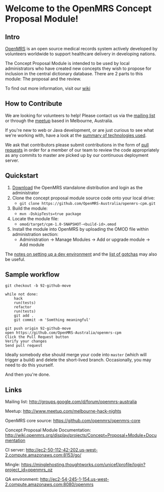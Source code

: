 Welcome to the OpenMRS Concept Proposal Module!
===============================================

Intro
-----

[OpenMRS](http://openmrs.org) is an open source medical records system
actively developed by volunteers worldwide to support healthcare delivery in
developing nations.

The Concept Proposal Module is intended to be used by local administrators
who have created new concepts they wish to propose for inclusion in the central
dictionary database.  There are 2 parts to this module: The proposal and the review.

To find out more information, visit our [wiki](https://wiki.openmrs.org/display/projects/Melbourne+Hack+Night+-+Concept+Proposal+Module)

How to Contribute
-----------------

We are looking for volunteers to help!  Please contact us via the [mailing list](http://groups.google.com/d/forum/openmrs-australia)
or through the [meetup](http://www.meetup.com/melbourne-hack-nights) based in Melbourne, Australia.

If you're new to web or Java development, or are just curious to see what we're working with, have a look at
the [summary of technologies used](https://github.com/OpenMRS-Australia/openmrs-cpm/wiki/Resources).

We ask that contributors please submit contributions in the form of [pull
requests](https://help.github.com/articles/using-pull-requests) in order for a
member of our team to review the code appropriately as any commits to master
are picked up by our continuous deployment server.

Quickstart
----------

1. [Download](http://openmrs.org/download/) the OpenMRS standalone distribution and login as the administrator
2. Clone the concept proposal module source code onto your local drive:
    * `git clone https://github.com/OpenMRS-Australia/openmrs-cpm.git`
3. Build the module:
    * `mvn -DskipTests=true package`
4. Locate the module file:
    * `omod/target/cpm-1.0-SNAPSHOT-<build-id>.omod`
5. Install the module into OpenMRS by uploading the OMOD file within administration section:
    * Administration -> Manage Modules -> Add or upgrade module -> Add module

The [notes on setting up a dev environment](https://github.com/OpenMRS-Australia/openmrs-cpm/wiki/HowTo) and the [list of gotchas](https://github.com/OpenMRS-Australia/openmrs-cpm/wiki/Gotchas) may also be useful.

Sample workflow
---------------

    git checkout -b 92-github-move

    while not done:
        hack
        run(tests)
        refactor
        run(tests)
        git add .
        git commit -m 'Somthing meaningful'

    git push origin 92-github-move
    open https://github.com/OpenMRS-Australia/openmrs-cpm
    Click the Pull Request button
    Verify your changes
    Send pull request

Ideally somebody else should merge your code into `master` (which will trigger
a build) and delete the short-lived branch. Occasionally, you may need to do
this yourself.

And then you're done.

Links
-----

Mailing list: http://groups.google.com/d/forum/openmrs-australia

Meetup: http://www.meetup.com/melbourne-hack-nights

OpenMRS core source: https://github.com/openmrs/openmrs-core

Concept Proposal Module Documentation:
http://wiki.openmrs.org/display/projects/Concept+Proposal+Module+Documentation

CI server: http://ec2-50-112-42-202.us-west-2.compute.amazonaws.com:8153/go/

Mingle: https://minglehosting.thoughtworks.com/unicef/profile/login?project_id=openmrs_oz

QA environment: http://ec2-54-245-1-154.us-west-2.compute.amazonaws.com:8080/openmrs
